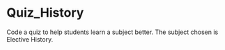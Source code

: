 # Quiz_History
Code a quiz to help students learn a subject better.
The subject chosen is Elective History.
